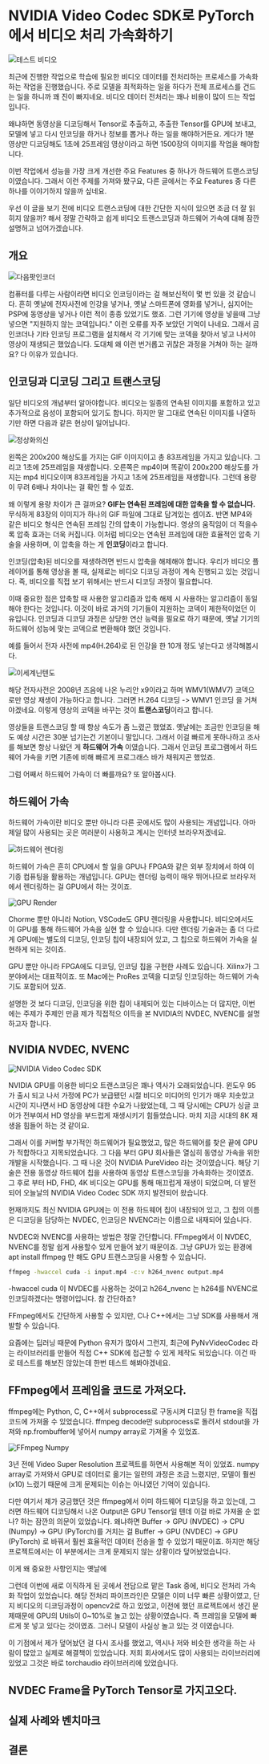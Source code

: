 # NVIDIA Video Codec SDK로 PyTorch에서 비디오 처리 가속화하기

![테스트 비디오](assets/test_video.png)

최근에 진행한 작업으로 학습에 필요한 비디오 데이터를 전처리하는 프로세스를 가속화하는 작업을 진행했습니다. 주로 모델을 최적화하는 일을 하다가 전체 프로세스를 건드는 일을 하니까 꽤 진이 빠지네요. 비디오 데이터 전처리는 꽤나 비용이 많이 드는 작업입니다.

왜냐하면 동영상을 디코딩해서 Tensor로 추출하고, 추출한 Tensor를 GPU에 보내고, 모델에 넣고 다시 인코딩을 하거나 정보를 뽑거나 하는 일을 해야하거든요. 게다가 1분 영상만 디코딩해도 1초에 25프레임 영상이라고 하면 1500장의 이미지를 작업을 해야합니다.

이번 작업에서 성능을 가장 크게 개선한 주요 Features 중 하나가 하드웨어 트랜스코딩이였습니다. 그래서 이런 주제를 가져와 봤구요, 다른 글에서는 주요 Features 중 다른 하나를 이야기하지 않을까 싶네요.

우선 이 글을 보기 전에 비디오 트랜스코딩에 대한 간단한 지식이 있으면 조금 더 잘 읽히지 않을까? 해서 정말 간략하고 쉽게 비디오 트랜스코딩과 하드웨어 가속에 대해 잠깐 설명허고 넘어가겠습니다.

## 개요

![다음팟인코더](assets/pod_encoder.png)

컴퓨터를 다루는 사람이라면 비디오 인코딩이라는 걸 해보신적이 몇 번 있을 것 같습니다. 흔히 옛날에 전자사전에 인강을 넣거나, 옛날 스마트폰에 영화를 넣거나, 심지어는 PSP에 동영상을 넣거나 이런 적이 종종 있었기도 했죠. 그런 기기에 영상을 넣을때 그냥 넣으면 "지원하지 않는 코덱입니다." 이런 오류를 자주 보았던 기억이 나네요. 그래서 곰인코더나 기타 인코딩 프로그램을 설치해서 각 기기에 맞는 코덱을 찾아서 넣고 나서야 영상이 재생되곤 했었습니다. 도대체 왜 이런 번거롭고 귀찮은 과정을 거쳐야 하는 걸까요? 다 이유가 있습니다.

## 인코딩과 디코딩 그리고 트랜스코딩

일단 비디오의 개념부터 알아야합니다. 비디오는 일종의 연속된 이미지를 포함하고 있고 추가적으로 음성이 포함되어 있기도 합니다. 하지만 말 그대로 연속된 이미지를 나열하기만 하면 다음과 같은 현상이 일어납니다.

![정상화의신](assets/god.gif)

왼쪽은 200x200 해상도를 가지는 GIF 이미지이고 총 83프레임을 가지고 있습니다. 그리고 1초에 25프레임을 재생합니다. 오른쪽은 mp4이며 똑같이 200x200 해상도를 가지는 mp4 비디오이며 83프레임을 가지고 1초에 25프레임을 재생합니다. 그런데 용량이 무려 6배나 차이나는 걸 확인 할 수 있죠.

왜 이렇게 용량 차이가 큰 걸까요? **GIF는 연속된 프레임에 대한 압축을 할 수 없습니다.** 무식하게 83장의 이미지가 하나의 GIF 파일에 그대로 담겨있는 셈이죠. 반면 MP4와 같은 비디오 형식은 연속된 프레임 간의 압축이 가능합니다. 영상의 움직임이 더 적을수록 압축 효과는 더욱 커집니다. 이처럼 비디오는 연속된 프레임에 대한 효율적인 압축 기술을 사용하며, 이 압축을 하는 게 **인코딩**이라고 합니다.

인코딩(압축)된 비디오를 재생하려면 반드시 압축을 해제해야 합니다. 우리가 비디오 플레이어를 통해 영상을 볼 때, 실제로는 비디오 디코딩 과정이 계속 진행되고 있는 것입니다. 즉, 비디오를 직접 보기 위해서는 반드시 디코딩 과정이 필요합니다.

이때 중요한 점은 압축할 때 사용한 알고리즘과 압축 해제 시 사용하는 알고리즘이 동일해야 한다는 것입니다. 이것이 바로 과거의 기기들이 지원하는 코덱이 제한적이었던 이유입니다. 인코딩과 디코딩 과정은 상당한 연산 능력을 필요로 하기 때문에, 옛날 기기의 하드웨어 성능에 맞는 코덱으로 변환해야 했던 것입니다.

예를 들어서 전자 사전에 mp4(H.264)로 된 인강을 한 10개 정도 넣는다고 생각해봅시다.

![이세계닌텐도](assets/nurian_x9.png)

해당 전자사전은 2008년 즈음에 나온 누리안 x9이라고 하며 WMV1(WMV7) 코덱으로만 영상 재생이 가능하다고 합니다. 그러면 H.264 디코딩 -> WMV1 인코딩 을 거쳐야겠네요. 이렇게 영상의 코덱을 바꾸는 것이 **트랜스코딩**이라고 합니다.

영상들을 트랜스코딩 할 때 항상 속도가 좀 느렸곤 했었죠. 옛날에는 조금만 인코딩을 해도 예상 시간은 30분 넘기는건 기본이니 말입니다. 그래서 이걸 빠르게 못하나하고 조사를 해보면 항상 나왔던 게 **하드웨어 가속** 이였습니다. 그래서 인코딩 프로그램에서 하드웨어 가속을 키면 기존에 비해 빠르게 프로그래스 바가 채워지곤 했었죠.

그럼 어째서 하드웨어 가속이 더 빠를까요? 또 알아봅시다.

## 하드웨어 가속

하드웨어 가속이란 비디오 뿐만 아니라 다른 곳에서도 많이 사용되는 개념입니다. 아마 제일 많이 사용되는 곳은 여러분이 사용하고 계시는 인터넷 브라우저겠네요.

![하드웨어 렌더링](assets/chrome-hw-accel.png)

하드웨어 가속은 흔히 CPU에서 할 일을 GPU나 FPGA와 같은 외부 장치에서 하여 이기종 컴퓨팅을 활용하는 개념입니다. GPU는 렌더링 능력이 매우 뛰어나므로 브라우저에서 렌더링하는 걸 GPU에서 하는 것이죠.

![GPU Render](assets/gpu_usage.png)

Chorme 뿐만 아니라 Notion, VSCode도 GPU 렌더링을 사용합니다. 비디오에서도 이 GPU를 통해 하드웨어 가속을 실현 할 수 있습니다. 다만 렌더링 기술과는 좀 더 다르게 GPU에는 별도의 디코딩, 인코딩 칩이 내장되어 있고, 그 칩으로 하드웨어 가속을 실현하게 되는 것이죠.

GPU 뿐만 아니라 FPGA에도 디코딩, 인코딩 칩을 구현한 사례도 있습니다. Xilinx가 그 분야에서는 대표적이죠. 또 Mac에는 ProRes 코덱을 디코딩 인코딩하는 하드웨어 가속기도 포함되어 있죠.

설명한 것 보다 디코딩, 인코딩을 위한 칩이 내제되어 있는 디바이스는 더 많지만, 이번에는 주제가 주제인 만큼 제가 직접적으 이득을 본 NVIDIA의 NVDEC, NVENC를 설명하고자 합니다.

## NVIDIA NVDEC, NVENC

![NVIDIA Video Codec SDK](assets/arch.png)

NVIDIA GPU를 이용한 비디오 트랜스코딩은 꽤나 역사가 오래되었습니다. 윈도우 95가 출시 되고 나서 가정에 PC가 보급됐던 시절 비디오 미디어의 인기가 매우 치솟았고 시간이 지나면서 HD 동영상에 대한 수요가 나왔었는데, 그 때 당시에는 CPU가 싱글 코어가 전부여서 HD 영상을 부드럽게 재생시키기 힘들었습니다. 마치 지금 시대의 8K 재생을 힘들어 하는 것 같이요.

그래서 이를 커버할 부가적인 하드웨어가 필요했었고, 많은 하드웨어를 찾은 끝에 GPU가 적합하다고 지목되었습니다. 그 다음 부터 GPU 회사들은 열심히 동영상 가속을 위한 개발을 시작했습니다. 그 때 나온 것이 NVIDIA PureVideo 라는 것이였습니다. 해당 기술은 전용 동영상 하드웨어 칩을 사용하여 동영상 트랜스코딩을 가속화하는 것이였죠. 그 후로 부터 HD, FHD, 4K 비디오는 GPU를 통해 매끄럽게 재생이 되었으며, 더 발전되어 오늘날의 NVIDIA Video Codec SDK 까지 발전되어 왔습니다.

현재까지도 최신 NVIDIA GPU에는 이 전용 하드웨어 칩이 내장되어 있고, 그 칩의 이름은 디코딩을 담당하는 NVDEC, 인코딩은 NVENC라는 이름으로 내재되어 있습니다.

NVDEC와 NVENC를 사용하는 방법은 정말 간단합니다. FFmpeg에서 이 NVDEC, NVENC를 정말 쉽게 사용할수 있게 만들어 놨기 때문이죠. 그냥 GPU가 있는 환경에 apt install ffmpeg 만 해도 GPU 트랜스코딩을 사용할 수 있습니다.

```bash
ffmpeg -hwaccel cuda -i input.mp4 -c:v h264_nvenc output.mp4
```

-hwaccel cuda 이 NVDEC를 사용하는 것이고 h264_nvenc 는 h264를 NVENC로 인코딩하겠다는 명령어입니다. 참 간단하죠?

FFmpeg에서도 간단하게 사용할 수 있지만, C나 C++에서는 그냥 SDK를 사용해서 개발할 수 있습니다.

요즘에는 딥러닝 때문에 Python 유저가 많아서 그런지, 최근에 PyNvVideoCodec 라는 라이브러리를 만들어 직접 C++ SDK에 접근할 수 있게 제작도 되있습니다. 이건 따로 테스트를 해보진 않았는데 한번 테스트 해봐야겠네요.

## FFmpeg에서 프레임을 코드로 가져오다.

ffmpeg에는 Python, C, C++에서 subprocess로 구동시켜 디코딩 한 frame을 직접 코드에 가져올 수 있었습니다.  ffmpeg decode만 subprocess로 돌려서 stdout을 가져와 np.frombuffer에 넣어서 numpy array로 가져올 수 있었죠.

![FFmpeg Numpy](assets/ffmpeg_numpy.png)

3년 전에 Video Super Resolution 프로젝트를 하면서 사용해본 적이 있었죠. numpy array로 가져와서 GPU로 데이터로 옮기는 일련의 과정은 조금 느렸지만, 모델이 훨씬(x10) 느렸기 때문에 크게 문제되는 이슈는 아니였던 기억이 있습니다.

다만 여기서 제가 궁금했던 것은 ffmpeg에서 이미 하드웨어 디코딩을 하고 있는데, 그러면 하드웨어 디코딩해서 나온 Output은 GPU Tensor일 텐데 이걸 바로 가져올 순 없나? 하는 잠깐의 의문이 있었습니다. 왜냐하면 Buffer -> GPU (NVDEC) -> CPU (Numpy) -> GPU (PyTorch)를 거치는 걸 Buffer -> GPU (NVDEC) -> GPU (PyTorch) 로 바꿔서 훨씬 효율적인 데이터 전송을 할 수 있었기 때문이죠. 하지만 해당 프로젝트에서는 이 부분에서는 크게 문제되지 않는 상황이라 덮어놨었습니다.

이게 왜 중요한 사항인지는 옛날에 

그런데 이번에 새로 이직하게 된 곳에서 전담으로 맡은 Task 중에, 비디오 전처리 가속화 작업이 있었습니다. 해당 전처리 파이프라인은 모델은 이미 너무 빠른 상황이였고, 단지 비디오의 디코딩과정이 opencv2로 하고 있었고, 이전에 했던 프로젝트에서 생긴 문제때문에 GPU의 Utils이 0~10%로 놀고 있는 상황이였습니다. 즉 프레임을 모델에 빠르게 못 넣고 있다는 것이였죠. 그러니 모델이 사실상 놀고 있는 것 이였습니다.

이 기점에서 제가 덮어놨던 걸 다시 조사를 했었고, 역시나 저와 비슷한 생각을 하는 사람이 많았고 실제로 해결책이 있었습니다. 저희 회사에서도 많이 사용되는 라이브러리에 있었고 그것은 바로 torchaudio 라이브러리에 있었습니다.

## NVDEC Frame을 PyTorch Tensor로 가지고오다.



## 실제 사례와 벤치마크

## 결론
